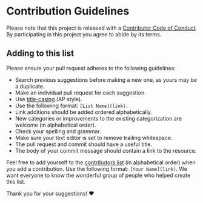 # Contribution Guidelines

Please note that this project is released with a [Contributor Code of Conduct](../CODE_OF_CONDUCT.md). By participating in this project you agree to abide by its terms.

## Adding to this list

Please ensure your pull request adheres to the following guidelines:

- Search previous suggestions before making a new one, as yours may be a duplicate.
- Make an individual pull request for each suggestion.
- Use [title-casing](http://titlecapitalization.com) (AP style).
- Use the following format: `[List Name](link)`.
- Link additions should be added ordered alphabetically.
- New categories or improvements to the existing categorization are welcome (in alphabetical order).
- Check your spelling and grammar.
- Make sure your text editor is set to remove trailing whitespace.
- The pull request and commit should have a useful title.
- The body of your commit message should contain a link to the resource.

Feel free to add yourself to the [contributors list](../CONTRIBUTORS.md) (in alphabetical order) when you add a contribution. Use the following format: `[Your Name](link)`. We want everyone to know the wonderful group of people who helped create this list.

Thank you for your suggestions! :heart:
